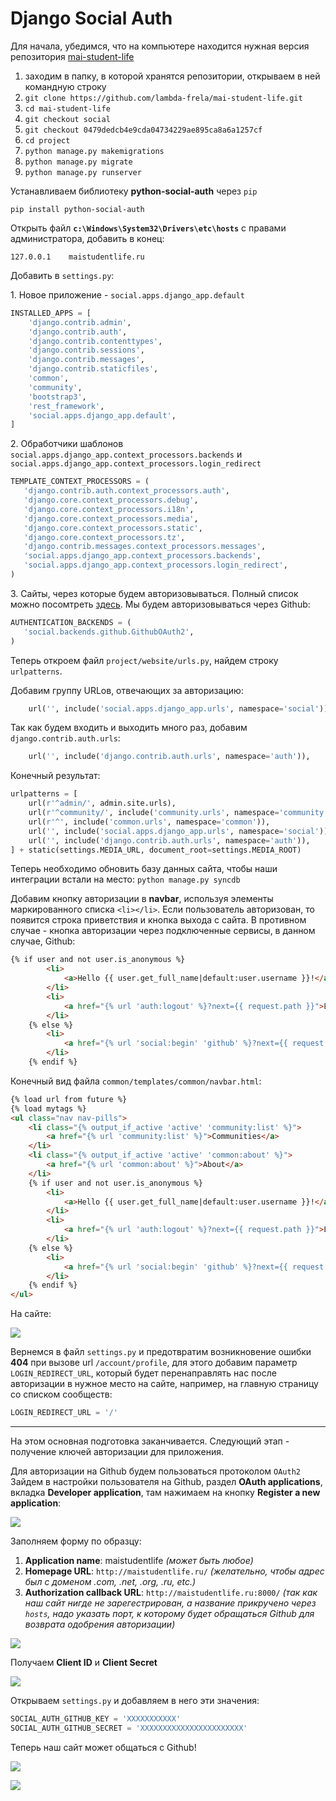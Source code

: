 
# Django Social Auth

Для начала, убедимся, что на компьютере находится нужная версия репозитория [mai-student-life](https://github.com/lambda-frela/mai-student-life/tree/0479dedcb4e9cda04734229ae895ca8a6a1257cf) 

1. заходим в папку, в которой хранятся репозитории, открываем в ней командную строку
2. `git clone https://github.com/lambda-frela/mai-student-life.git`
3. `cd mai-student-life`
4. `git checkout social`
5. `git checkout 0479dedcb4e9cda04734229ae895ca8a6a1257cf`
6. `cd project`
7. `python manage.py makemigrations`
8. `python manage.py migrate`
9. `python manage.py runserver`

Устанавливаем библиотеку **python-social-auth** через `pip`
```
pip install python-social-auth
```

Открыть файл **`c:\Windows\System32\Drivers\etc\hosts`** с правами администратора, добавить в конец:

`127.0.0.1    maistudentlife.ru`

Добавить в `settings.py`:

1\. Новое приложение - `social.apps.django_app.default`

```python
INSTALLED_APPS = [
    'django.contrib.admin',
    'django.contrib.auth',
    'django.contrib.contenttypes',
    'django.contrib.sessions',
    'django.contrib.messages',
    'django.contrib.staticfiles',
    'common',
    'community',
    'bootstrap3',
    'rest_framework',
    'social.apps.django_app.default',
]
```

2\. Обработчики шаблонов `social.apps.django_app.context_processors.backends` и `social.apps.django_app.context_processors.login_redirect`

```python
TEMPLATE_CONTEXT_PROCESSORS = (
   'django.contrib.auth.context_processors.auth',
   'django.core.context_processors.debug',
   'django.core.context_processors.i18n',
   'django.core.context_processors.media',
   'django.core.context_processors.static',
   'django.core.context_processors.tz',
   'django.contrib.messages.context_processors.messages',
   'social.apps.django_app.context_processors.backends',
   'social.apps.django_app.context_processors.login_redirect',
)
```

3\. Сайты, через которые будем авторизовываться. Полный список можно посомтреть [здесь](http://psa.matiasaguirre.net/docs/backends/index.html#supported-backends). Мы будем авторизовываться через Github:

```python
AUTHENTICATION_BACKENDS = (
   'social.backends.github.GithubOAuth2',
)
```

Теперь откроем файл `project/website/urls.py`, найдем строку `urlpatterns`.

Добавим группу URLов, отвечающих за авторизацию:
```python
    url('', include('social.apps.django_app.urls', namespace='social')),
```

Так как будем входить и выходить много раз, добавим `django.contrib.auth.urls`:
```python
    url('', include('django.contrib.auth.urls', namespace='auth')),
```

Конечный результат:
```python
urlpatterns = [
    url(r'^admin/', admin.site.urls),
    url(r'^community/', include('community.urls', namespace='community')),
    url(r'^', include('common.urls', namespace='common')),
    url('', include('social.apps.django_app.urls', namespace='social')),
    url('', include('django.contrib.auth.urls', namespace='auth')),
] + static(settings.MEDIA_URL, document_root=settings.MEDIA_ROOT)

```

Теперь необходимо обновить базу данных сайта, чтобы наши интеграции встали на место: `python manage.py syncdb`

Добавим кнопку авторизации в **navbar**, используя элементы маркированного списка `<li></li>`. Если пользователь авторизован, то появится строка приветствия и кнопка выхода с сайта. В противном случае - кнопка авторизации через подключенные сервисы, в данном случае, Github:

```html
{% if user and not user.is_anonymous %}
        <li>
            <a>Hello {{ user.get_full_name|default:user.username }}!</a>
        </li>
        <li>
            <a href="{% url 'auth:logout' %}?next={{ request.path }}">Logout</a>
        </li>
    {% else %}
        <li>
            <a href="{% url 'social:begin' 'github' %}?next={{ request.path }}">Login with Github</a>
        </li>
    {% endif %}
```

Конечный вид файла `common/templates/common/navbar.html`:
```html
{% load url from future %}
{% load mytags %}
<ul class="nav nav-pills">
    <li class="{% output_if_active 'active' 'community:list' %}">
        <a href="{% url 'community:list' %}">Communities</a>
    </li>
    <li class="{% output_if_active 'active' 'common:about' %}">
        <a href="{% url 'common:about' %}">About</a>
    </li>
    {% if user and not user.is_anonymous %}
        <li>
            <a>Hello {{ user.get_full_name|default:user.username }}!</a>
        </li>
        <li>
            <a href="{% url 'auth:logout' %}?next={{ request.path }}">Logout</a>
        </li>
    {% else %}
        <li>
            <a href="{% url 'social:begin' 'github' %}?next={{ request.path }}">Login with Github</a>
        </li>
    {% endif %}
</ul>
```

На сайте:

![](auth_1.png)

Вернемся в файл `settings.py` и предотвратим возникновение ошибки **404** при вызове url `/account/profile`, для этого добавим параметр `LOGIN_REDIRECT_URL`, который будет перенаправлять нас после авторизации в нужное место на сайте, например, на главную страницу со списком сообществ:

```python
LOGIN_REDIRECT_URL = '/'
```

--------

На этом основная подготовка заканчивается. Следующий этап - получение ключей авторизации для приложения.


Для авторизации на Github будем пользоваться протоколом `OAuth2` Зайдем в настройки пользователя на Github, раздел **OAuth applications**, вкладка **Developer application**, там нажимаем на кнопку **Register a new application**:

![](auth_2.png)

Заполняем форму по образцу:

1. **Application name**: maistudentlife _(может быть любое)_
2. **Homepage URL**: `http://maistudentlife.ru/` _(желательно, чтобы адрес был с доменом .com, .net, .org, .ru, etc.)_
3. **Authorization callback URL**: `http://maistudentlife.ru:8000/` _(так как наш сайт нигде не зарегестрирован, а название прикручено через `hosts`, надо указать порт, к которому будет обращаться Github для возврата одобрения авторизации)_

![](auth_3.png)

Получаем **Client ID** и **Client Secret**

![](auth_4.png)

Открываем `settings.py` и добавляем в него эти значения:

```python
SOCIAL_AUTH_GITHUB_KEY = 'XXXXXXXXXXX'
SOCIAL_AUTH_GITHUB_SECRET = 'XXXXXXXXXXXXXXXXXXXXXXX'
```

Теперь наш сайт может общаться с Github!

![](auth_5.png)

![](auth_6.png)
